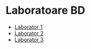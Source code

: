 # Laboratoare BD
* [Laborator 1](https://drive.google.com/open?id=167mmcykCzUskWrQ5s6YJxKZjLR0eN_bX)
* [Laborator 2](https://drive.google.com/open?id=1T3GdzRQb8uvZRetJThe6xwlBAcQ0IRjn)
* [Laborator 3](https://drive.google.com/open?id=196PqJJUvzuSxafSqCNLIqiwrKJwpz67d)